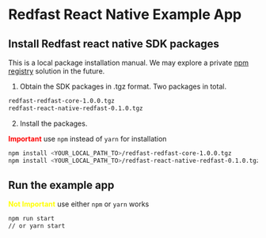 # Redfast React Native Example App

## Install Redfast react native SDK packages

This is a local package installation manual. We may explore a private [npm registry](https://docs.npmjs.com/about-private-packages) solution in the future.

1. Obtain the SDK packages in .tgz format. Two packages in total.

```bash
redfast-redfast-core-1.0.0.tgz
redfast-react-native-redfast-0.1.0.tgz
```

2. Install the packages. 

<span style="color:red">**Important**</span> use `npm` instead of `yarn` for installation

```bash
npm install <YOUR_LOCAL_PATH_TO>/redfast-redfast-core-1.0.0.tgz
npm install <YOUR_LOCAL_PATH_TO>/redfast-react-native-redfast-0.1.0.tgz
```

## Run the example app

<span style="color:yellow">**Not Important**</span> use either `npm` or `yarn` works

```bash
npm run start
// or yarn start
```
